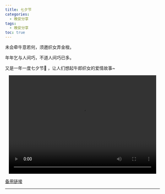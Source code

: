 ```yaml
---
title: 七夕节
categories:
  - 晚安分享
tags:
  - 晚安分享
toc: true 
---
```



未会牵牛意若何，须邀织女弄金梭。

年年乞与人间巧，不道人间巧已多。

又是一年一度七夕节💞 ，让人们想起牛郎织女的爱情故事~ 


<p style="text-align:center">
   <video width="480" height="320" controls>
       <source src="/video/107.mp4">
   </video>
</p>
 <p><a href="/video/107.mp4">备用链接</a></p>
 
---






